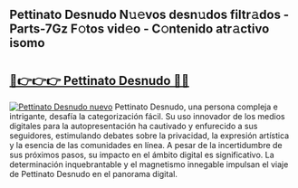 ## Pettinato Desnudo N𝚞𝚎vos desn𝚞dos filtr𝚊dos - Parts-7Gz F𝚘tos vid𝚎o - C𝚘ntenido atr𝚊ctivo isomo

# <h2><a href="http://mbavlui.tromn.icu/?c=Pettinato+Desnudo">🔗👉👉👉 Pettinato Desnudo 🔗🔗</a></h2>

[![Pettinato Desnudo nuevo](https://i.imgur.com/pEAQMta.gif)](http://mbavlui.tromn.icu/?c=Pettinato+Desnudo)
Pettinato Desnudo, una persona compleja e intrigante, desafía la categorización fácil. Su uso innovador de los medios digitales para la autopresentación ha cautivado y enfurecido a sus seguidores, estimulando debates sobre la privacidad, la expresión artística y la esencia de las comunidades en línea. A pesar de la incertidumbre de sus próximos pasos, su impacto en el ámbito digital es significativo. La determinación inquebrantable y el magnetismo innegable impulsan el viaje de Pettinato Desnudo en el panorama digital.
